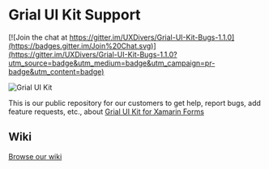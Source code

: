 # Grial UI Kit Support

[![Join the chat at https://gitter.im/UXDivers/Grial-UI-Kit-Bugs-1.1.0](https://badges.gitter.im/Join%20Chat.svg)](https://gitter.im/UXDivers/Grial-UI-Kit-Bugs-1.1.0?utm_source=badge&utm_medium=badge&utm_campaign=pr-badge&utm_content=badge)


![Grial UI Kit](http://grialkit.com/wp-content/uploads/2014/12/app_logo_2x.png)


This is our public repository for our customers to get help, report bugs, add feature requests, etc., about 
[Grial UI Kit for Xamarin Forms](http://grialkit.com?ref=git)

## Wiki
[Browse our wiki](//github.com/UXDivers/Grial-UI-Kit-Bugs-1.1.0/wiki)
